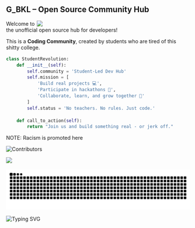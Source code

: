 <!--
<div align="center">
<img src="https://github.com/Anmol-Baranwal/Cool-GIFs-For-GitHub/assets/74038190/d48893bd-0757-481c-8d7e-ba3e163feae7" />
</div>
-->

## G_BKL – Open Source Community Hub

<img align="right" src="https://user-images.githubusercontent.com/74038190/212750996-938b257b-266c-45a7-9af7-655341c0f58b.gif" width="420">

Welcome to the unofficial open source hub for developers! 

This is a **Coding Community**, created by students who are tired of this shitty college.

```python
class StudentRevolution:
    def __init__(self):
        self.community = 'Student-Led Dev Hub'
        self.mission = [
            'Build real projects 💻',
            'Participate in hackathons 🧠',
            'Collaborate, learn, and grow together 🚀'
        ]
        self.status = 'No teachers. No rules. Just code.'
    
    def call_to_action(self):
        return "Join us and build something real - or jerk off."
```

NOTE: Racism is promoted here

![Contributors](https://contrib.rocks/image?repo=TheJoyboyNika/Scheme-Matcher) 

![](https://komarev.com/ghpvc/?username=TheJoyboyNika)

![snake gif](https://github.com/TheJoyboyNika/TheJoyboyNika/blob/output/github-snake-dark.svg)

 ![Typing SVG](https://readme-typing-svg.demolab.com?font=Fira+Code&size=15&pause=1000&color=36BCF7FF&center=true&vCenter=true&width=435&lines=Building+the+future%2C+one+commit+at+a+time...;Where+code+meets+creativity...;Debugging+the+universe...)
  



<!--
**TheJoyboyNika/TheJoyboyNika** is a ✨ _special_ ✨ repository because its `README.md` (this file) appears on your GitHub profile.

Here are some ideas to get you started:

- 🔭 I’m currently working on ...
- 🌱 I’m currently learning ...
- 👯 I’m looking to collaborate on ...
- 🤔 I’m looking for help with ...
- 💬 Ask me about ...
- 📫 How to reach me: ...
- 😄 Pronouns: ...
- ⚡ Fun fact: ...
-->


